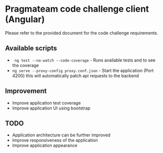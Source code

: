 # Pragmateam code challenge client (Angular)

Please refer to the provided document for the code challenge requirements.

## Available scripts

- ` ng test --no-watch --code-coverage` - Runs available tests and to see the coverage
- `ng serve --proxy-config proxy.conf.json` - Start the application (Port 4200) this will automatically patch api requests to the backend

## Improvement
* Improve application test coverage
* Improve application UI using bootstrap

## TODO
* Application architecture can be further improved
* Improve responsiveness of the application
* Improve application appearance
